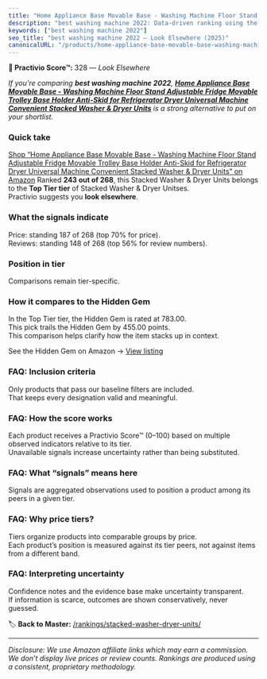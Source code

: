 ```yaml
---
title: "Home Appliance Base Movable Base - Washing Machine Floor Stand Adjustable Fridge Movable Trolley Base Holder Anti-Skid for Refrigerator Dryer Universal Machine Convenient Stacked Washer & Dryer Units"
description: "best washing machine 2022: Data-driven ranking using the Practivio Score™. Positioned by quality, value, demand, findability, momentum."
keywords: ["best washing machine 2022"]
seo_title: "best washing machine 2022 — Look Elsewhere (2025)"
canonicalURL: "/products/home-appliance-base-movable-base-washing-machine-floor-stand-adjustable-fridge-movable-trolley-base-holder-anti-skid-for-refrigerator-dryer-universal-machine-convenient-stacked-washer-dryer-units-B0F36KZLJM/"
---
```


**🚫 Practivio Score™:** 328 — _Look Elsewhere_


*If you're comparing **best washing machine 2022**, **[Home Appliance Base Movable Base - Washing Machine Floor Stand Adjustable Fridge Movable Trolley Base Holder Anti-Skid for Refrigerator Dryer Universal Machine Convenient Stacked Washer & Dryer Units](https://www.amazon.com/dp/B0F36KZLJM?tag=practivio-20)** is a strong alternative to put on your shortlist.*
### Quick take
[Shop “Home Appliance Base Movable Base - Washing Machine Floor Stand Adjustable Fridge Movable Trolley Base Holder Anti-Skid for Refrigerator Dryer Universal Machine Convenient Stacked Washer & Dryer Units” on Amazon](https://www.amazon.com/dp/B0F36KZLJM?tag=practivio-20)
Ranked **243 out of 268**, this Stacked Washer & Dryer Units belongs to the **Top Tier tier** of Stacked Washer & Dryer Unitses.  
Practivio suggests you **look elsewhere**.

### What the signals indicate
Price: standing 187 of 268 (top 70% for price).  
Reviews: standing 148 of 268 (top 56% for review numbers).  

### Position in tier
Comparisons remain tier-specific.

### How it compares to the Hidden Gem
In the Top Tier tier, the Hidden Gem is rated at 783.00.  
This pick trails the Hidden Gem by 455.00 points.  
This comparison helps clarify how the item stacks up in context.  

See the Hidden Gem on Amazon → [View listing](https://www.amazon.com/dp/B0D4282T95?tag=practivio-20)

### FAQ: Inclusion criteria
Only products that pass our baseline filters are included.  
That keeps every designation valid and meaningful.

### FAQ: How the score works
Each product receives a Practivio Score™ (0–100) based on multiple observed indicators relative to its tier.  
Unavailable signals increase uncertainty rather than being substituted.

### FAQ: What “signals” means here
Signals are aggregated observations used to position a product among its peers in a given tier.

### FAQ: Why price tiers?
Tiers organize products into comparable groups by price.  
Each product’s position is measured against its tier peers, not against items from a different band.

### FAQ: Interpreting uncertainty
Confidence notes and the evidence base make uncertainty transparent.  
If information is scarce, outcomes are shown conservatively, never guessed.


🏷️ **Back to Master:** [/rankings/stacked-washer-dryer-units/](/rankings/stacked-washer-dryer-units/)

---
_Disclosure: We use Amazon affiliate links which may earn a commission. We don’t display live prices or review counts. Rankings are produced using a consistent, proprietary methodology._
